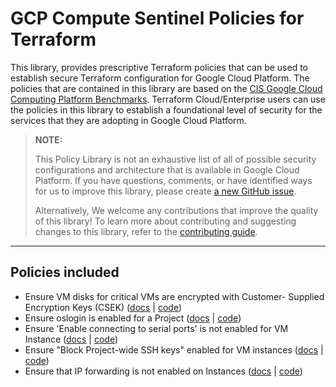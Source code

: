 # GCP Compute Sentinel Policies for Terraform
This library, provides prescriptive Terraform policies that can be used to establish secure Terraform configuration for Google Cloud Platform. The policies that are contained in this library are based on the [CIS Google Cloud Computing Platform Benchmarks](https://www.cisecurity.org/benchmark/google_cloud_computing_platform). Terraform Cloud/Enterprise users can use the policies in this library to establish a foundational level of security for the services that they are adopting in Google Cloud Platform.

> **NOTE:**
>
> This Policy Library is not an exhaustive list of all of possible security configurations and architecture that is available in Google Cloud Platform. If you have questions, comments, or have identified ways for us to improve this library, please create [a new GitHub issue](https://github.com/hashicorp/policy-library-gcp-compute-terraform/issues/new/choose).
>
> Alternatively, We welcome any contributions that improve the quality of this library! To learn more about contributing and suggesting changes to this library, refer to the [contributing guide](https://github.com/hashicorp/policy-library-gcp-compute-terraform/blob/main/CONTRIBUTING.md).

---

## Policies included

-  Ensure VM disks for critical VMs are encrypted with Customer- Supplied Encryption Keys (CSEK) ([docs](https://github.com/hashicorp/policy-library-gcp-compute-terraform/blob/main/docs/policies/ensure-vm-disks-for-critical-vms-are-encrypted-with-customer-supplied-encryption-keys.md) | [code](https://github.com/hashicorp/policy-library-gcp-compute-terraform/blob/main/policies/ensure-vm-disks-for-critical-vms-are-encrypted-with-customer-supplied-encryption-keys/ensure-vm-disks-for-critical-vms-are-encrypted-with-customer-supplied-encryption-keys.sentinel))
-  Ensure oslogin is enabled for a Project ([docs](https://github.com/hashicorp/policy-library-gcp-compute-terraform/blob/main/docs/policies/ensure-oslogin-is-enabled-for-a-project.md) | [code](https://github.com/hashicorp/policy-library-gcp-compute-terraform/blob/main/policies/ensure-oslogin-is-enabled-for-a-project/ensure-oslogin-is-enabled-for-a-project.sentinel))
-  Ensure 'Enable connecting to serial ports' is not enabled for VM Instance ([docs](https://github.com/hashicorp/policy-library-gcp-compute-terraform/blob/main/docs/policies/enable-connecting-to-serial-ports-is-not-enabled-for-vm-instance.md) | [code](https://github.com/hashicorp/policy-library-gcp-compute-terraform/blob/main/policies/enable-connecting-to-serial-ports-is-not-enabled-for-vm-instance/enable-connecting-to-serial-ports-is-not-enabled-for-vm-instance.sentinel))
-  Ensure "Block Project-wide SSH keys" enabled for VM instances ([docs](https://github.com/hashicorp/policy-library-gcp-compute-terraform/blob/main/docs/policies/block-project-wide-ssh-keys-enabled-for-vm-instances.md) | [code](https://github.com/hashicorp/policy-library-gcp-compute-terraform/blob/main/policies/block-project-wide-ssh-keys-enabled-for-vm-instances/block-project-wide-ssh-keys-enabled-for-vm-instances.sentinel))
-  Ensure that IP forwarding is not enabled on Instances ([docs](https://github.com/hashicorp/policy-library-gcp-compute-terraform/blob/main/docs/policies/ensure-that-ip-forwarding-is-not-enabled-on-instances.md) | [code](https://github.com/hashicorp/policy-library-gcp-compute-terraform/blob/main/policies/ensure-that-ip-forwarding-is-not-enabled-on-instances/ensure-that-ip-forwarding-is-not-enabled-on-instances.sentinel))
